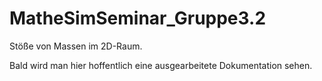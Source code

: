 # MatheSimSeminar_Gruppe3.2
Stöße von Massen im 2D-Raum.

Bald wird man hier hoffentlich eine ausgearbeitete Dokumentation sehen.
